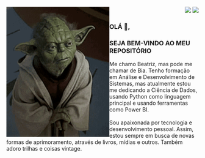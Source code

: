 <div>
<img align="left" alt="Yoda-gif" height="340" width="270" src="https://github.com/britobeatriz/britobeatriz/blob/main/yoda-mestre.gif">
<div>
  <p align="right">
    <a href="https://www.linkedin.com/in/beatriz-de-brito-lima/" target="_blank"><img src="https://img.shields.io/badge/-LinkedIn-%230077B5?style=for-the-badge&logo=linkedin&logoColor=white" target="_blank"></a>
     <a href="https://www.britobeatriz.com" target="_blank"><img src="https://img.shields.io/badge/-Portif%C3%B3lio-%230077B5?style=for-the-badge" target="_blank"></a>
</div>

### OLÁ 👋,<br>

### SEJA BEM-VINDO AO MEU REPOSITÓRIO

Me chamo Beatriz, mas pode me chamar de Bia. Tenho formação em Análise e Desenvolvimento de Sistemas, mas atualmente estou me dedicando a Ciência de Dados, usando Python como linguagem principal e usando ferramentas como Power BI.<br>
<br>
Sou apaixonada por tecnologia e desenvolvimento pessoal. Assim, estou sempre em busca de novas formas de aprimoramento, através de livros, mídias e outros. Também adoro trilhas e coisas vintage.
</div>
